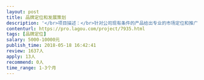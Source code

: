 ```yaml
---                
layout: post       
title: 品牌定位和发展策划           
description: '</br>项目描述：</br>针对公司现有条件的产品给出专业的市场定位和推广方案。</br></br>人员要求：</br>熟知市场规律，擅长分析和刨析市场，有丰富的相关操作经验！</br>人品好，认真负责，诚实守信，效率高。</br>'     
contenturl: https://pro.lagou.com/project/7935.html      
tags: [品牌定位]            
salary: 5000-10000元          
publish_time: 2018-05-18 16:42:41         
review: 1637人                   
apply: 13人                   
recommend: 0人                   
time_range: 1-3个月              
---                 
```

